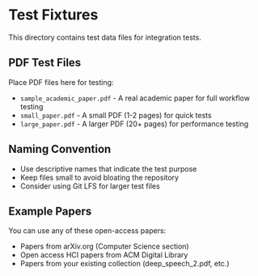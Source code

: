 # Test Fixtures

This directory contains test data files for integration tests.

## PDF Test Files

Place PDF files here for testing:

- `sample_academic_paper.pdf` - A real academic paper for full workflow testing
- `small_paper.pdf` - A small PDF (1-2 pages) for quick tests
- `large_paper.pdf` - A larger PDF (20+ pages) for performance testing

## Naming Convention

- Use descriptive names that indicate the test purpose
- Keep files small to avoid bloating the repository
- Consider using Git LFS for larger test files

## Example Papers

You can use any of these open-access papers:
- Papers from arXiv.org (Computer Science section)
- Open access HCI papers from ACM Digital Library
- Papers from your existing collection (deep_speech_2.pdf, etc.)
